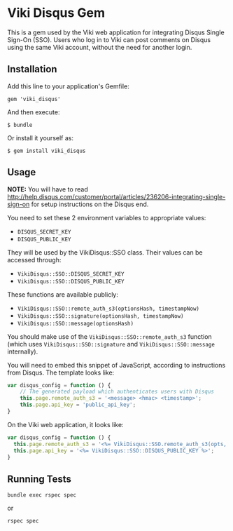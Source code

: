 # Viki Disqus Gem

This is a gem used by the Viki web application for integrating Disqus
Single Sign-On (SSO). Users who log in to Viki can post comments on Disqus
using the same Viki account, without the need for another login.

## Installation

Add this line to your application's Gemfile:

    gem 'viki_disqus'

And then execute:

    $ bundle

Or install it yourself as:

    $ gem install viki_disqus

## Usage

**NOTE:** You will have to read
http://help.disqus.com/customer/portal/articles/236206-integrating-single-sign-on
for setup instructions on the Disqus end.

You need to set these 2 environment variables to appropriate values:

* `DISQUS_SECRET_KEY`
* `DISQUS_PUBLIC_KEY`

They will be used by the VikiDisqus::SSO class.
Their values can be accessed through:

* `VikiDisqus::SSO::DISQUS_SECRET_KEY`
* `VikiDisqus::SSO::DISQUS_PUBLIC_KEY`

These functions are available publicly:

* `VikiDisqus::SSO::remote_auth_s3(optionsHash, timestampNow)`
* `VikiDisqus::SSO::signature(optionsHash, timestampNow)`
* `VikiDisqus::SSO::message(optionsHash)`

You should make use of the `VikiDisqus::SSO::remote_auth_s3` function
(which uses `VikiDisqus::SSO::signature` and
`VikiDisqus::SSO::message` internally).

You will need to embed this snippet of JavaScript, according to instructions
from Disqus. The template looks like:

```javascript
var disqus_config = function () {
    // The generated payload which authenticates users with Disqus
    this.page.remote_auth_s3 = '<message> <hmac> <timestamp>';
    this.page.api_key = 'public_api_key';
}
```

On the Viki web application, it looks like:

```javascript
var disqus_config = function () {
  this.page.remote_auth_s3 = '<%= VikiDisqus::SSO.remote_auth_s3(opts, Time.now.to_i) %>';
  this.page.api_key = '<%= VikiDisqus::SSO::DISQUS_PUBLIC_KEY %>';
}
```

## Running Tests

`bundle exec rspec spec`

or

`rspec spec`
